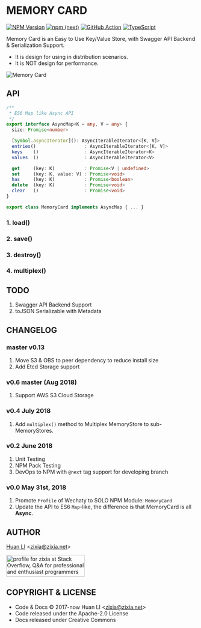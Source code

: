# MEMORY CARD

[![NPM Version](https://img.shields.io/npm/v/memory-card?color=brightgreen)](https://www.npmjs.com/package/memory-card)
[![npm (next)](https://img.shields.io/npm/v/memory-card/next.svg)](https://www.npmjs.com/package/memory-card?activeTab=versions)
[![GitHub Action](https://github.com/huan/memory-card/workflows/NPM/badge.svg)](https://github.com/huan/memory-card/actions?query=workflow%3ANPM)
[![TypeScript](https://img.shields.io/badge/%3C%2F%3E-TypeScript-blue.svg)](https://www.typescriptlang.org/)

Memory Card is an Easy to Use Key/Value Store, with Swagger API Backend &amp; Serialization Support.

- It is design for using in distribution scenarios.
- It is NOT design for performance.

![Memory Card](https://huan.github.io/memory-card/images/memory-card-logo.png)

## API

```ts
/**
 * ES6 Map like Async API
 */
export interface AsyncMap<K = any, V = any> {
  size: Promise<number>

  [Symbol.asyncIterator](): AsyncIterableIterator<[K, V]>
  entries()                  : AsyncIterableIterator<[K, V]>
  keys    ()                 : AsyncIterableIterator<K>
  values  ()                 : AsyncIterableIterator<V>

  get     (key: K)           : Promise<V | undefined>
  set     (key: K, value: V) : Promise<void>
  has     (key: K)           : Promise<boolean>
  delete  (key: K)           : Promise<void>
  clear   ()                 : Promise<void>
}

export class MemoryCard implements AsyncMap { ... }
```

### 1. load()

### 2. save()

### 3. destroy()

### 4. multiplex()

## TODO

1. Swagger API Backend Support
1. toJSON Serializable with Metadata

## CHANGELOG

### master v0.13

1. Move S3 & OBS to peer dependency to reduce install size
1. Add Etcd Storage support

### v0.6 master (Aug 2018)

1. Support AWS S3 Cloud Storage

### v0.4 July 2018

1. Add `multiplex()` method to Multiplex MemoryStore to sub-MemoryStores.

### v0.2 June 2018

1. Unit Testing
1. NPM Pack Testing
1. DevOps to NPM with `@next` tag support for developing branch

### v0.0 May 31st, 2018

1. Promote `Profile` of Wechaty to SOLO NPM Module: `MemoryCard`
1. Update the API to ES6 `Map`-like, the difference is that MemoryCard is all **Async**.

## AUTHOR

[Huan LI](http://linkedin.com/in/zixia) \<zixia@zixia.net\>

<a href="http://stackoverflow.com/users/1123955/zixia">
  <img src="http://stackoverflow.com/users/flair/1123955.png" width="208" height="58" alt="profile for zixia at Stack Overflow, Q&amp;A for professional and enthusiast programmers" title="profile for zixia at Stack Overflow, Q&amp;A for professional and enthusiast programmers">
</a>

## COPYRIGHT & LICENSE

- Code & Docs © 2017-now Huan LI \<zixia@zixia.net\>
- Code released under the Apache-2.0 License
- Docs released under Creative Commons
